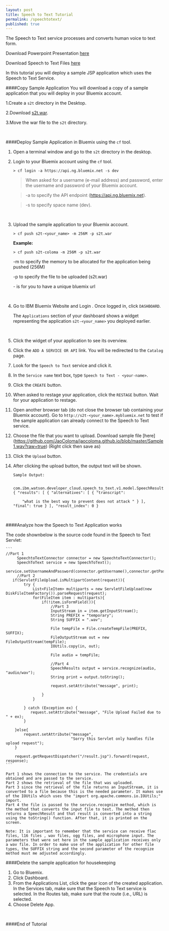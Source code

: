 ```yaml
---
layout: post
title: Speech to Text Tutorial
permalink: /speechtotext/
published: true
---
```


The Speech to Text service processes and converts human voice to text form.

Download Powerpoint Presentation [here](https://github.com/JaoColoma/jaocoloma.github.io/blob/master/presentation.pdf?raw=true)

Download Speech to Text Files [here](https://github.com/JaoColoma/jaocoloma.github.io/blob/master/s2t.zip?raw=true)

In this tutorial you will deploy a sample JSP application which uses the Speech to Text Service. 


####Copy Sample Application
You will download a copy of a sample application that you will deploy in your Bluemix account.

1.Create a `s2t` directory in the Desktop.

2.Download [s2t.war](https://github.com/JaoColoma/jaocoloma.github.io/blob/master/s2t.war?raw=true).

3.Move the war file to the `s2t` directory.

<br>

####Deploy Sample Application in Bluemix using the `cf` tool.

1. Open a terminal window and go to the `s2t` directory in the desktop.

2. Login to your Bluemix account using the `cf` tool.

	```text
	> cf login -a https://api.ng.bluemix.net -s dev
	```
	
	>When asked for a username (e-mail address) and password, enter the username and password of your Bluemix account.
	
	>-a to specify the API endpoint (https://api.ng.bluemix.net).
	
	>-s to specify space name (dev).

	<br>
	
3. Upload the sample application to your Bluemix account.

	```text
	> cf push s2t-<your_name> -m 256M -p s2t.war
	```

	**Example:**
		
	```text
	> cf push s2t-coloma -m 256M -p s2t.war
	```
	-m to specify the memory to be allocated for the application being pushed (256M)
	
	-p to specify the file to be uploaded (s2t.war)
	
	-<your-name> is for you to have a unique bluemix url

	<br>
	
1. Go to IBM Bluemix Website and Login .  Once logged in, click `DASHBOARD`.  

	The `Applications` section of your dashboard shows a widget representing the application `s2t-<your_name>` you deployed earlier.

	
	<br>
	
1. Click the widget of your application to see its overview.
	
1. Click the `ADD A SERVICE OR API` link.  You will be redirected to the `Catalog` page. 

1. Look for the `Speech to Text` service and click it.

1. In the `Service name` text box, type `Speech to Text - <your-name>`.

1. Click the `CREATE` button.

1. When asked to restage your application, click the `RESTAGE` button.  Wait for your application to restage.

1. Open another browser tab (do not close the browser tab containing your Bluemix account).  Go to `http://s2t-<your_name>.mybluemix.net` to test if the sample application can already connect to the Speech to Text service.

1. Choose the file that you want to upload. Download sample file [here] (https://github.com/JaoColoma/jaocoloma.github.io/blob/master/Sample1.wav?raw=true) (Right click then save as)
	
1. Click the `Upload` button.  
2. After clicking the upload button, the output text will be shown.

	```text
	Sample Output:
	
		com.ibm.watson.developer_cloud.speech_to_text.v1.model.SpeechResults { "results": [ { "alternatives": [ { "transcript": 
		
		"what is the best way to prevent does not attack " } ], "final": true } ], "result_index": 0 }
	```

	<br>

####Analyze how the Speech to Text Application works

The code shownbelow is the source code found in the Speech to Text Servlet:


	```
	//Part 1
      	 SpeechtoTextConnector connector = new SpeechtoTextConnector();
         SpeechToText service = new SpeechToText();
         service.setUsernameAndPassword(connector.getUsername(),connector.getPassword());
         //Part 2
       if(ServletFileUpload.isMultipartContent(request)){
            try {
                List<FileItem> multiparts = new ServletFileUpload(new DiskFileItemFactory()).parseRequest(request);
                for(FileItem item : multiparts){
                    if(!item.isFormField()){
                        //Part 3
                        InputStream in = item.getInputStream();
                        String PREFIX = "temporary";
                        String SUFFIX = ".wav";

                        File tempFile = File.createTempFile(PREFIX, SUFFIX);
                        FileOutputStream out = new FileOutputStream(tempFile);
                        IOUtils.copy(in, out);
        
                        File audio = tempFile;
                        
                        //Part 4
                        SpeechResults output = service.recognize(audio, "audio/wav");
                        String print = output.toString();
                        
                        request.setAttribute("message", print);     
    
                    }
                }
           
            } catch (Exception ex) {
               request.setAttribute("message", "File Upload Failed due to " + ex);
            }       
         
        }else{
            request.setAttribute("message",
                                 "Sorry this Servlet only handles file upload request");
        }
    
        request.getRequestDispatcher("/result.jsp").forward(request, response);
	```

	Part 1 shows the connection to the service. The credentials are obtained and are passed to the service.
	Part 2 shows the retrieval of the file that was uploaded.
	Part 3 since the retrieval of the file returns an InputStream, it is converted to a file because this is the needed parameter. It makes use of the IOUtils which uses the "import org.apache.commons.io.IOUtils;" import.
	Part 4 the file is passed to the service.recognize method, which is the method that converts the input file to text. The method then returns a SpeechResult and that result is converted into a string using the toString() function. After that, it is printed on the screen. 
	
	Note: It is important to remember that the service can receive flac files, l16 files , wav files, ogg files, and microphone input. The parameters that were set here in the sample application receives only a wav file. In order to make use of the application for other file types, the SUFFIX string and the second parameter of the recognize method must me adjusted accordingly.

####Delete the sample application for housekeeping

1. Go to Bluemix.
2. Click Dashboard.
3. From the Applications List, click the gear icon of the created application. In the Services tab, make sure that the Speech to Text service is selected. In the Routes tab, make sure that the route (i.e., URL) is selected.
4. Choose Delete App.

<br>

####End of Tutorial
